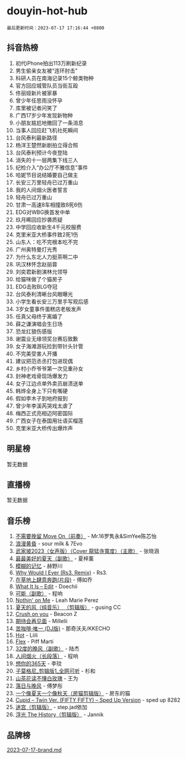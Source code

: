# douyin-hot-hub

`最后更新时间：2023-07-17 17:16:44 +0800`

## 抖音热榜

1. 初代iPhone拍出113万刷新纪录
1. 男生偷亲女友被“连环肘击”
1. 科研人员在南海记录15个鲸类物种
1. 官方回应城管队员当街互殴
1. 佟丽娅新片被家暴
1. 曾少年任思雨没怀孕
1. 库里被记者问笑了
1. 广西17岁少年发现新物种
1. 小朋友尴尬地撤回了一条消息
1. 当事人回应赶飞机社死瞬间
1. 台风泰利最新路径
1. 杨洋王楚然新剧拍立得合照
1. 台风泰利预计今夜登陆
1. 消失的十一层两集下线三人
1. 纪检介入“办公厅不雅信息”事件
1. 哈妮节目说结婚要自己做主
1. 长安三万里轻舟已过万重山
1. 我的人间烟火医者誓言
1. 轻舟已过万重山
1. 甘肃一高速8车相撞致8死6伤
1. EDG对WBG换首发中单
1. 玖月晞回应抄袭质疑
1. 中学回应收新生4千元校服费
1. 克里米亚大桥事件致2死1伤
1. 山东人：吃不完根本吃不完
1. 广州奥特曼灯光秀
1. 为什么东北人力挺茶啊二中
1. 巩汉林怀念赵丽蓉
1. 刘奕君新剧演林允领导
1. 给猫咪做了个猫房子
1. EDG击败BLG夺冠
1. 台风泰利清晰台风眼曝光
1. 小学生看长安三万里手写观后感
1. 3岁女童事件蛋糕店老板发声
1. 任真父母终于离婚了
1. 薛之谦演唱会生日场
1. 恐龙扛狼伤感版
1. 谢震业无缘领奖台赛后致歉
1. 女子海滩游玩捡到带针头针管
1. 不完美受害人开播
1. 建议把范丞丞打包进现偶
1. 乡村小乔爷爷第一次见重孙女
1. 封神老戏骨现场爆发力
1. 女子江边点单外卖员崩溃送单
1. 韩烨全身上下只有嘴硬
1. 假如李木子到地府报到
1. 曾少年李溪芮哭戏太虐了
1. 梅西正式亮相迈阿密国际
1. 广西女子在泰国用壮语买榴莲
1. 克里米亚大桥传出爆炸声

## 明星榜

暂无数据

## 直播榜

暂无数据

## 音乐榜

1. [不需要挽留 Move On（前奏）](https://sf3-cdn-tos.douyinstatic.com/obj/tos-cn-ve-2774/ooCBhgCCkF4nExzQL9WZSUbitfA8IsDkgQIYhe) - Mr.16罗隽永&SimYee陈芯怡
1. [浪漫黄昏](https://sf6-cdn-tos.douyinstatic.com/obj/tos-cn-ve-2774/a2e4e0b8cf8b4cc0a6bfed7cd21bd5a0) - sour milk & 7Evo
1. [武家坡2023（女声版）（Cover 龍猛寺寬度）（主歌）](https://sf3-cdn-tos.douyinstatic.com/obj/tos-cn-ve-2774/oEIACj0tGBoytgZUwEUCP8DAIgnZfwGIfb9xjD) - 张晓涵
1. [最最美好的夏天（副歌）](https://sf3-cdn-tos.douyinstatic.com/obj/tos-cn-ve-2774/o4FMghDLZkPIkCutdrsXlbTHcaZztBfeCp9AFS) - 夏梓薰
1. [模糊的记忆](https://sf6-cdn-tos.douyinstatic.com/obj/tos-cn-ve-2774/ocrRNOQnkB1MNO9eD1sd3CIytBehbIbglZUFAT) - 赫野川
1. [Why Would I Ever (Rs3. Remix)](https://sf3-cdn-tos.douyinstatic.com/obj/tos-cn-ve-2774/oQNX0xZhO8IXeCRjCJQUZzkfQNLi2ItDAzEBgz) - Rs3.
1. [在草地上肆意奔跑(片段)](https://sf3-cdn-tos.douyinstatic.com/obj/tos-cn-ve-2774/8831d494742f45dabdfa8adb8b817259) - 傅如乔
1. [What It Is – Edit](https://sf3-cdn-tos.douyinstatic.com/obj/tos-cn-ve-2774/o0mszhwrI3yCyGWBMAaQUof2lTzIXANSLrBh4L) - Doechii
1. [可能（副歌）](https://sf6-cdn-tos.douyinstatic.com/obj/tos-cn-ve-2774/cde1731888894259b333569393c2fb51) - 程响
1. [Nothin' on Me](https://sf3-cdn-tos.douyinstatic.com/obj/tos-cn-ve-2774/4db3d954346848aaa9ec9709bb1eace1) - Leah Marie Perez
1. [夏天的风（纯音乐） （剪辑版）](https://sf3-cdn-tos.douyinstatic.com/obj/tos-cn-ve-2774/oUzLjBZZFQAoNRmGokEeD5zfQCObp6UeFAnTa6) - gusing CC
1. [Crush on you](https://sf3-cdn-tos.douyinstatic.com/obj/tos-cn-ve-2774/b23c3d5786714e90898fb2a43fb44ff7) - Beacon Z
1. [期待会再见面](https://sf6-cdn-tos.douyinstatic.com/obj/tos-cn-ve-2774/oILtyb5PbgnZnnFogRIDCNBDmAzeQk8BjThRfX) - Millelii
1. [苦咖啡·唯一 (DJ版)](https://sf6-cdn-tos.douyinstatic.com/obj/tos-cn-ve-2774/oohZWXUzNXlh9bzpBgNUfJCQHGILwWgDBaejQt) - 那奇沃夫/KKECHO
1. [Hot](https://sf6-cdn-tos.douyinstatic.com/obj/tos-cn-ve-2774/a63be641febf4335a8996c8a877dee1c) - Liili
1. [Flex](https://sf6-cdn-tos.douyinstatic.com/obj/tos-cn-ve-2774/fdd81ae057724bbe9f599a36af513da8) - Piff Marti
1. [32度的晚风（副歌）](https://sf3-cdn-tos.douyinstatic.com/obj/tos-cn-ve-2774/o8mEd4CARee2Lv5ReRW2KyIyZ9Q1YojfPZyXHA) - 陆杰
1. [人间烟火（长段落）](https://sf6-cdn-tos.douyinstatic.com/obj/tos-cn-ve-2774/eeb7f9f284d74db097f8341ace44bfa2) - 程响
1. [想你的365天](https://sf6-cdn-tos.douyinstatic.com/obj/tos-cn-ve-2774/f9f7574abe01480a95d11e74817984b4) - 李玟
1. [子莫格尼_剪辑版1_全网可听](https://sf3-cdn-tos.douyinstatic.com/obj/tos-cn-ve-2774/okgjBiZZDqmeFfACngDQ48okZJ9knBMDtbwo8Q) - 杉和
1. [山茶花读不懂白玫瑰](https://sf3-cdn-tos.douyinstatic.com/obj/tos-cn-ve-2774/osfn8B7DktrRHEPJgPCfDbw7QDQEkwC16BxZg9) - 王为
1. [落日与晚风](https://sf3-cdn-tos.douyinstatic.com/obj/tos-cn-ve-2774/oIGWNBzwrUqAmfsCxckzkGhWQIaAAUgU19HChy) - 傅梦彤
1. [一个像夏天一个像秋天（房猫剪辑版）](https://sf3-cdn-tos.douyinstatic.com/obj/tos-cn-ve-2774/a5a649d88ef0437b918efc8be7005a59) - 房东的猫
1. [Cupid – Twin Ver. (FIFTY FIFTY) – Sped Up Version](https://sf3-cdn-tos.douyinstatic.com/obj/tos-cn-ve-2774/oMonQQ6t8nCfUnw44y8XBZkJytCgEBtWYebB2D) - sped up 8282
1. [迷宫（剪辑版）](https://sf6-cdn-tos.douyinstatic.com/obj/tos-cn-ve-2774/oUkKabRnnDiI8GjaQrDHYQh0VCgQB0AA4ezefF) - step.jad依加
1. [浮光 The History（剪辑版）](https://sf6-cdn-tos.douyinstatic.com/obj/tos-cn-ve-2774/oIkABGgUD0nCgDneOBBKSj79UBoAZtQjIi3fbl) - Jannik

## 品牌榜

[2023-07-17-brand.md](2023-07-17-brand.md)
